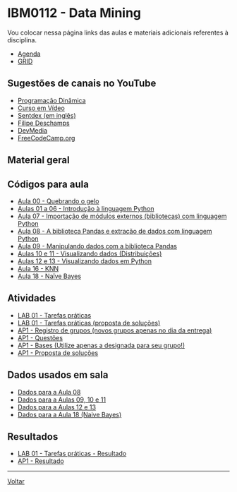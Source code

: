 # IBM0112 - Data Mining

Vou colocar nessa página links das aulas e materiais adicionais referentes à disciplina.

* [Agenda](agenda.md)
* [GRID](grid.md)

## Sugestões de canais no YouTube
* [Programação Dinâmica](https://www.youtube.com/c/ProgramacaoDinamica/)
* [Curso em Vídeo](https://www.youtube.com/c/CursoemVideo/)
* [Sentdex (em inglês)](https://www.youtube.com/c/sentdex)
* [Filipe Deschamps](https://www.youtube.com/c/FilipeDeschamps)
* [DevMedia](https://www.youtube.com/c/DevmediaBrasil)
* [FreeCodeCamp.org](https://www.youtube.com/c/freeCodeCamp)

## Material geral

<!-- * [Apresentação da disciplina](/./assets/ibm0112_datamining/00 - Apresentação.pdf) -->
<!-- * [Introdução ao Python](/./assets/ibm0112_datamining/01 - Introduçao ao Python.pdf) -->
<!-- * [O processo de mineraçao de dados](/./assets/ibm0112_datamining/02 - O processo de mineraçao de dados.pdf) -->
<!-- * [Visualização de dados](/./assets/ibm0112_datamining/03 - Visualização de dados.pdf) -->
<!-- * [Tipos de visualizações de dados](/./assets/ibm0112_datamining/04 - Tipos de visualizações de dados.pdf) -->
<!-- * [Avaliação de modelos](/./assets/ibm0112_datamining/05 - Avaliação de modelos.pdf) -->
<!-- * [KNN](/./assets/ibm0112_datamining/06 - KNN.pdf) -->
<!-- * [Naïve bayes](/./assets/ibm0112_datamining/07 - Naive Bayes.pdf) -->
<!-- * [Árvores de decisão](/./assets/ibm0112_datamining/08 - Árvores de Decisão.pdf) -->

## Códigos para aula

* [Aula 00 - Quebrando o gelo](https://drive.google.com/file/d/1ucfSOn7Su8uJPRAP4bqN7IKdRuJmwiVP/view?usp=sharing)
* [Aulas 01 a 06 - Introdução à linguagem Python](https://drive.google.com/file/d/1X3bCtwIsB5eb4u2IBEDe-0l9pjsT673B/view?usp=sharing)
* [Aula 07 - Importação de módulos externos (bibliotecas) com linguagem Python](https://drive.google.com/file/d/1Dyk5c18dz1EJeTG_zb7APiR3S59-g6N4/view?usp=sharing)
* [Aula 08 - A biblioteca Pandas e extração de dados com linguagem Python](https://drive.google.com/file/d/1-EjbsfgRCpJx33sJ0-h7IszwCh1i0nNw/view?usp=sharing)
* [Aula 09 - Manipulando dados com a biblioteca Pandas](https://drive.google.com/file/d/1fvXb9aUnaNJu_f7NvQa9EZNNtB11onKM/view?usp=sharing)
* [Aulas 10 e 11 - Visualizando dados (Distribuições)](https://drive.google.com/file/d/1SMekUk7PdPU9GA76Yo3fOqscemwpWAa5/view?usp=sharing)
* [Aulas 12 e 13 - Visualizando dados em Python](https://drive.google.com/file/d/15Vu65XXkNmzGE34FpJiBP8VHod_QmwRq/view?usp=sharing)
* [Aula 16 - KNN](https://drive.google.com/file/d/1ManMJsz5SeJK_5hAX-DZ9M1N16-kf86q/view?usp=sharing)
* [Aula 18 - Naïve Bayes](https://drive.google.com/file/d/1txLX-GxdGm6Hyi-_LkPfdNFPKdWOjfsD/view?usp=sharing)
<!-- * [Aula 20 - Árvores de decisão](https://drive.google.com/file/d/1Y7FtgZaq5MMWjISg2zWczXbFTUWR_0jQ/view?usp=sharing) -->

## Atividades

* [LAB 01 - Tarefas práticas](https://drive.google.com/file/d/1rgBgFF_RHh8JUyXkblFyelZGkNAis1Ix/view?usp=sharing)
* [LAB 01 - Tarefas práticas (proposta de soluções)](https://drive.google.com/file/d/1-kpZgFbn4jx1UxBs0FB2AEOGvcnEdYej/view?usp=sharing)
* [AP1 - Registro de grupos (novos grupos apenas no dia da entrega)](https://drive.google.com/file/d/15iVa1RwARtAarW_adclbiNbt8T9MoBpq/view?usp=sharing)
* [AP1 - Questões](https://drive.google.com/file/d/1nbsDL0xjMPAfQb5X__z8-SPOObHoGAPB/view?usp=sharing)
* [AP1 - Bases (Utilize apenas a designada para seu grupo!)](/./assets/ibm0112_datamining/AP1_Bases.zip)
* [AP1 - Proposta de soluções](https://drive.google.com/file/d/1FioPBy6Qqub52QmXzfWuYJnD3v-gZxZ6/view?usp=sharing)

## Dados usados em sala
* [Dados para a Aula 08](/./assets/ibm0112_datamining/Dados_Aula08.zip)
* [Dados para a Aulas 09, 10 e 11](/./assets/ibm0112_datamining/Dados_Aula09.zip)
* [Dados para a Aulas 12 e 13](/./assets/ibm0112_datamining/Dados_Aulas12e13.zip)
* [Dados para a Aula 18 (Naive Bayes)](/./assets/ibm0112_datamining/Dados_Aula18.zip)
<!-- * [Dados para a Aula 20 (Árvores de decisão)](/./assets/ibm0112_datamining/Dados_Aula20.zip) -->

## Resultados
* [LAB 01 - Tarefas práticas - Resultado](/./assets/ibm0112_datamining/Turma8001_S12023_Resultados_Lab01_v1.pdf)
* [AP1 - Resultado](/./assets/ibm0112_datamining/Turma8001_S12023_Resultados_AP1.pdf)

---

[Voltar](https://cassiusf.github.io/)
